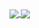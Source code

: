 <a href="https://github.com/jdjaxon">
  <img align="center" src="https://github-readme-stats.vercel.app/api?username=jdjaxon&count_private=true&show_icons=true&theme=chartreuse-dark" />
</a>
<a href="https://github.com/jdjaxon">
  <img align="center" src="https://github-readme-stats.vercel.app/api/top-langs/?username=jdjaxon&layout=compact&theme=chartreuse-dark&langs_count=8" />
</a>

<!--
**jdjaxon/jdjaxon** is a ✨ _special_ ✨ repository because its `README.md` (this file) appears on your GitHub profile.

Here are some ideas to get you started:

- 🔭 I’m currently working on ...
- 🌱 I’m currently learning ...
- 👯 I’m looking to collaborate on ...
- 🤔 I’m looking for help with ...
- 💬 Ask me about ...
- 📫 How to reach me: ...
- 😄 Pronouns: ...
- ⚡ Fun fact: ...
-->
